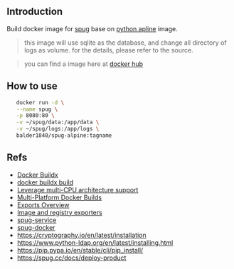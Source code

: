 ## Introduction
Build docker image for [spug](https://github.com/openspug/spug) base on [python apline](https://hub.docker.com/_/python/) image.
> this image will use sqlite as the database, and change all directory of logs as volume.
> for the details, please refer to the source.

> you can find a image here at [docker hub](https://hub.docker.com/r/balder1840/gollum)

## How to use
```bash
   docker run -d \
   --name spug \
   -p 8080:80 \
   -v ~/spug/data:/app/data \
   -v ~/spug/logs:/app/logs \
   balder1840/spug-alpine:tagname
```

## Refs
- [Docker Buildx](https://docs.docker.com/buildx/working-with-buildx/)
- [docker buildx build](https://docs.docker.com/engine/reference/commandline/buildx_build/)
- [Leverage multi-CPU architecture support](https://docs.docker.com/desktop/multi-arch/)
- [Multi-Platform Docker Builds](https://www.docker.com/blog/multi-platform-docker-builds/)
- [Exports Overview](https://docs.docker.com/build/exporters/)
- [Image and registry exporters](https://docs.docker.com/build/exporters/image-registry/)
- [spug-service](https://github.com/liangwj72/spug-service)
- [spug-docker](https://github.com/quicklyon/spug-docker)
- https://cryptography.io/en/latest/installation
- https://www.python-ldap.org/en/latest/installing.html
- https://pip.pypa.io/en/stable/cli/pip_install/
- https://spug.cc/docs/deploy-product
